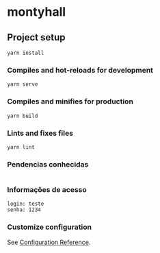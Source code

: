 # montyhall

## Project setup

```
yarn install
```

### Compiles and hot-reloads for development

```
yarn serve
```

### Compiles and minifies for production

```
yarn build
```

### Lints and fixes files

```
yarn lint
```

### Pendencias conhecidas

```

```

### Informações de acesso

```
login: teste
senha: 1234
```

### Customize configuration

See [Configuration Reference](https://cli.vuejs.org/config/).
